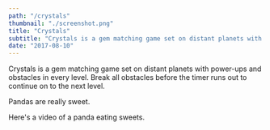 ```yaml
---
path: "/crystals"
thumbnail: "./screenshot.png"
title: "Crystals"
subtitle: "Crystals is a gem matching game set on distant planets with power-ups and obstacles in every level. Break all obstacles before the timer runs out to continue on to the next level."
date: "2017-08-10"
---
```

<p>Crystals is a gem matching game set on distant planets with power-ups and obstacles in every level. Break all obstacles before the timer runs out to continue on to the next level.</p>

Pandas are really sweet.

Here's a video of a panda eating sweets.
